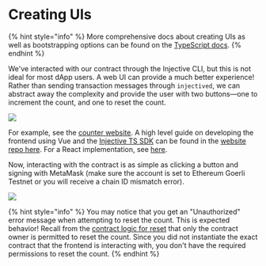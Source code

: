 # Creating UIs

{% hint style="info" %}
More comprehensive docs about creating UIs as well as bootstrapping options can be found on the [TypeScript docs](https://docs.ts.injective.network/building-dapps/dapps-examples). 
{% endhint %}

We've interacted with our contract through the Injective CLI, but this is not ideal for most dApp users. A web UI can provide a much better experience! Rather than sending transaction messages through `injectived`, we can abstract away the complexity and provide the user with two buttons—one to increment the count, and one to reset the count.

![](https://docs.injective.network/img/Counter_website.png)

For example, see the [counter website](https://injective-simple-cosmwasm-sc.netlify.app/). A high level guide on developing the frontend using Vue and the [Injective TS SDK](https://github.com/InjectiveLabs/injective-ts/tree/master/packages/sdk-ts) can be found in the [website repo here](https://github.com/InjectiveLabs/injective-simple-sc-counter-ui/tree/master/nuxt). For a React implementation, see [here](https://github.com/InjectiveLabs/injective-simple-sc-counter-ui/tree/master/next).

Now, interacting with the contract is as simple as clicking a button and signing with MetaMask (make sure the account is set to Ethereum Goerli Testnet or you will receive a chain ID mismatch error).

![](https://docs.injective.network/img/metamask_select_testnet.png)

{% hint style="info" %}
You may notice that you get an "Unauthorized" error message when attempting to reset the count. This is expected behavior! Recall from the [contract logic for reset](./smart-contracts/your-first-smart-contract.md#reset) that only the contract owner is permitted to reset the count. Since you did not instantiate the exact contract that the frontend is interacting with, you don't have the required permissions to reset the count.
{% endhint %}
